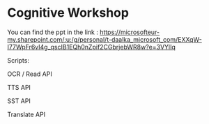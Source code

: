 # Cognitive Workshop

You can find the ppt in the link : https://microsofteur-my.sharepoint.com/:u:/g/personal/t-daalka_microsoft_com/EXXqW-I77WpFr6vI4g_qscIB1EQh0nZpif2CGbrjebWR8w?e=3VYlIq

Scripts:

OCR / Read API

TTS API

SST API

Translate API

